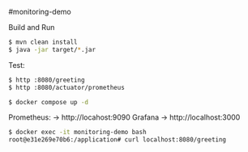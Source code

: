 #monitoring-demo

Build and Run

```bash
$ mvn clean install
$ java -jar target/*.jar  
```

Test:

```bash
$ http :8080/greeting
$ http :8080/actuator/prometheus
```

```bash
$ docker compose up -d
```

Prometheus: -> http://locahost:9090
Grafana -> http://localhost:3000

```bash
$ docker exec -it monitoring-demo bash
root@e31e269e70b6:/application# curl localhost:8080/greeting
```